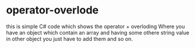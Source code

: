 # operator-overlode

this is simple C# code which shows the operator + overloding
Where you have an object which contain an array and having some othere string value in other object
you just have to add them and so on.
